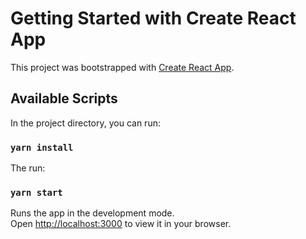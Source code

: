 # Getting Started with Create React App

This project was bootstrapped with [Create React App](https://github.com/facebook/create-react-app).

## Available Scripts

In the project directory, you can run:

### `yarn install`

The run: 

### `yarn start`

Runs the app in the development mode.\
Open [http://localhost:3000](http://localhost:3000) to view it in your browser.
